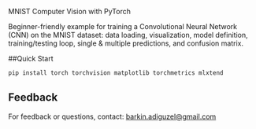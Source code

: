 MNIST Computer Vision with PyTorch

Beginner-friendly example for training a Convolutional Neural Network (CNN) on the MNIST dataset: data loading, visualization, model definition, training/testing loop, single & multiple predictions, and confusion matrix.

##Quick Start
```bash
pip install torch torchvision matplotlib torchmetrics mlxtend

```
## Feedback

For feedback or questions, contact: [barkin.adiguzel@gmail.com](mailto:barkin.adiguzel@gmail.com)
